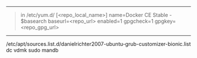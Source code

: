 ----------------------------------------------------------
> in /etc/yum.d/
[<repo_local_name>]
name=Docker CE Stable - $basearch
baseurl=<repo_url>
enabled=1
gpgcheck=1
gpgkey=<repo_gpg_url>
----------------------------------------------------------

/etc/apt/sources.list.d/danielrichter2007-ubuntu-grub-customizer-bionic.list
dc
vdmk
sudo mandb

